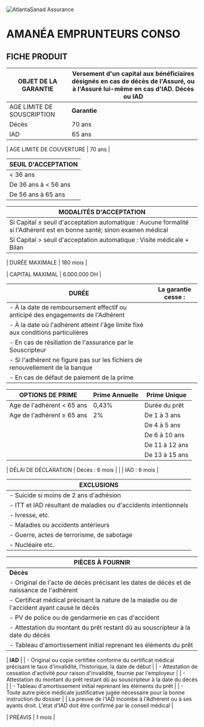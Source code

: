 ![AtlantaSanad Assurance](https://www.atlantasanad.ma)

# AMANÉA EMPRUNTEURS CONSO  
## FICHE PRODUIT

| OBJET DE LA GARANTIE | Versement d'un capital aux bénéficiaires désignés en cas de décès de l'Assuré, ou à l'Assuré lui-même en cas d'IAD. Décès ou IAD |
|----------------------|----------------------------------------------------------------------------------------------------------------------------------|
| AGE LIMITE DE SOUSCRIPTION | **Garantie** | **Age limite** |
| Décès | 70 ans |
| IAD | 65 ans |

| AGE LIMITE DE COUVERTURE | 70 ans |

| SEUIL D'ACCEPTATION |
|---------------------|
| < 36 ans | 1.200.000 DH |
| De 36 ans à < 56 ans | 2.000.000 DH |
| De 56 ans à 65 ans | 1.000.000 DH |

| MODALITÉS D'ACCEPTATION |  
|-------------------------|  
| Si Capital ≤ seuil d'acceptation automatique : Aucune formalité si l'Adhérent est en bonne santé; sinon examen médical |  
| Si Capital > seuil d'acceptation automatique : Visite médicale + Bilan |  

| DURÉE MAXIMALE | 180 mois |

| CAPITAL MAXIMAL | 6.000.000 DH |

| DURÉE | La garantie cesse : |
|----------|------------------------|
| - À la date de remboursement effectif ou anticipé des engagements de l'Adhérent |
| - À la date où l'adhérent atteint l'âge limite fixé aux conditions particulières |
| - En cas de résiliation de l'assurance par le Souscripteur |
| - Si l'adhérent ne figure pas sur les fichiers de renouvellement de la banque |
| - En cas de défaut de paiement de la prime |

| OPTIONS DE PRIME | Prime Annuelle | Prime Unique |
|------------------|-----------------|--------------|
| Age de l'adhérent < 65 ans | 0,43% | Durée du prêt | Age de l'Adhérent < 65 ans | Age de l'Adhérent ≥ 65 ans |
| Age de l'adhérent ≥ 65 ans | 2% | De 1 à 3 ans | 0,60% | 4,50% |
| | | De 4 à 5 ans | 0,95% | 6,00% |
| | | De 6 à 10 ans | 1,95% | 8,15% |
| | | De 11 à 12 ans | 2,00% |  |
| | | De 13 à 15 ans | 2,60% |  |

| DÉLAI DE DÉCLARATION | Décès : 6 mois |
| | IAD : 6 mois |

| EXCLUSIONS |  
|-------------|  
| - Suicide si moins de 2 ans d'adhésion |
| - ITT et IAD résultant de maladies ou d'accidents intentionnels |
| - Ivresse, etc. |
| - Maladies ou accidents antérieurs |
| - Guerre, actes de terrorisme, de sabotage |
| - Nucléaire etc. |

| PIÈCES À FOURNIR |  
| ---------------- |  
| **Décès** |
| - Original de l'acte de décès précisant les dates de décès et de naissance de l'adhérent |
| - Certificat médical précisant la nature de la maladie ou de l'accident ayant causé le décès |
| - PV de police ou de gendarmerie en cas d'accident |
| - Attestation du montant du prêt restant dû au souscripteur à la date du décès |
| - Tableau d'amortissement initial reprenant les éléments du prêt |

| **IAD** |
| - Original ou copie certifiée conforme du certificat médical précisant le taux d'invalidité, l'historique, la date de début |
| - Attestation de cessation d'activité pour raison d'invalidité, fournie par l'employeur |
| - Attestation du montant du prêt restant dû au souscripteur à la date du décès |
| - Tableau d'amortissement initial reprenant les éléments du prêt |
| - Toute autre pièce médicale justificative jugée nécessaire pour la bonne instruction du dossier |
| La preuve de l'IAD incombe à l'Adhérent ou à ses ayants droit. L'état d'IAD doit être confirmé par le conseil médical |

| PRÉAVIS | 1 mois |
